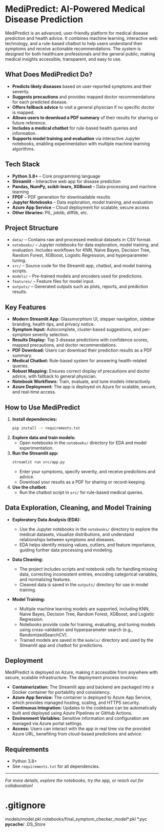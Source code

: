 # MediPredict: AI-Powered Medical Disease Prediction

MediPredict is an advanced, user-friendly platform for medical disease prediction and health advice. It combines machine learning, interactive web technology, and a rule-based chatbot to help users understand their symptoms and receive actionable recommendations. The system is designed for both healthcare professionals and the general public, making medical insights accessible, transparent, and easy to use.

## What Does MediPredict Do?
- **Predicts likely diseases** based on user-reported symptoms and their severity.
- **Suggests precautions** and provides mapped doctor recommendations for each predicted disease.
- **Offers fallback advice** to visit a general physician if no specific doctor is mapped.
- **Allows users to download a PDF summary** of their results for sharing or future reference.
- **Includes a medical chatbot** for rule-based health queries and information.
- **Supports model training and evaluation** via interactive Jupyter notebooks, enabling experimentation with multiple machine learning algorithms.

## Tech Stack
- **Python 3.8+** – Core programming language
- **Streamlit** – Interactive web app for disease prediction
- **Pandas, NumPy, scikit-learn, XGBoost** – Data processing and machine learning
- **FPDF** – PDF generation for downloadable results
- **Jupyter Notebooks** – Data exploration, model training, and evaluation
- **Azure App Service** – Cloud deployment for scalable, secure access
- **Other libraries:** PIL, joblib, difflib, etc.

## Project Structure
- `data/` – Contains raw and processed medical datasets in CSV format.
- `notebooks/` – Jupyter notebooks for data exploration, model training, and evaluation. Includes workflows for KNN, Naive Bayes, Decision Tree, Random Forest, XGBoost, Logistic Regression, and hyperparameter tuning.
- `src/` – Source code for the Streamlit app, chatbot, and model training scripts.
- `models/` – Pre-trained models and encoders used for predictions.
- `features/` – Feature files for model input.
- `outputs/` – Generated outputs such as plots, reports, and prediction results.

## Key Features
- **Modern Streamlit App:** Glassmorphism UI, stepper navigation, sidebar branding, health tips, and privacy notice.
- **Symptom Input:** Autocomplete, cluster-based suggestions, and per-symptom severity selection.
- **Results Display:** Top 3 disease predictions with confidence scores, mapped precautions, and doctor recommendations.
- **PDF Download:** Users can download their prediction results as a PDF summary.
- **Medical Chatbot:** Rule-based system for answering health-related queries.
- **Robust Mapping:** Ensures correct display of precautions and doctor advice, with fallback to general physician.
- **Notebook Workflows:** Train, evaluate, and tune models interactively.
- **Azure Deployment:** The app is deployed on Azure for scalable, secure, and real-time access.

## How to Use MediPredict
1. **Install dependencies:**
   ```bash
   pip install -r requirements.txt
   ```
2. **Explore data and train models:**
   - Open notebooks in the `notebooks/` directory for EDA and model experimentation.
3. **Run the Streamlit app:**
   ```bash
   streamlit run src/app.py
   ```
   - Enter your symptoms, specify severity, and receive predictions and advice.
   - Download your results as a PDF for sharing or record-keeping.
4. **Use the chatbot:**
   - Run the chatbot script in `src/` for rule-based medical queries.

## Data Exploration, Cleaning, and Model Training

- **Exploratory Data Analysis (EDA):**
  - Use the Jupyter notebooks in the `notebooks/` directory to explore the medical datasets, visualize distributions, and understand relationships between symptoms and diseases.
  - EDA helps identify missing values, outliers, and feature importance, guiding further data processing and modeling.

- **Data Cleaning:**
  - The project includes scripts and notebook cells for handling missing data, correcting inconsistent entries, encoding categorical variables, and normalizing features.
  - Cleaned data is saved in the `outputs/` directory for use in model training.

- **Model Training:**
  - Multiple machine learning models are supported, including KNN, Naive Bayes, Decision Tree, Random Forest, XGBoost, and Logistic Regression.
  - Notebooks provide code for training, evaluating, and tuning models using cross-validation and hyperparameter search (e.g., RandomizedSearchCV).
  - Trained models are saved in the `models/` directory and used by the Streamlit app and chatbot for predictions.

## Deployment
MediPredict is deployed on Azure, making it accessible from anywhere with secure, scalable infrastructure. The deployment process involves:

- **Containerization:** The Streamlit app and backend are packaged into a Docker container for portability and consistency.
- **Azure App Service:** The container is deployed to Azure App Service, which provides managed hosting, scaling, and HTTPS security.
- **Continuous Integration:** Updates to the codebase can be automatically built and deployed using Azure Pipelines or GitHub Actions.
- **Environment Variables:** Sensitive information and configuration are managed via Azure portal settings.
- **Access:** Users can interact with the app in real time via the provided Azure URL, benefiting from cloud-based predictions and advice.

## Requirements
- Python 3.8+
- See `requirements.txt` for all dependencies.

---

*For more details, explore the notebooks, try the app, or reach out for collaboration!*

# .gitignore
models/model.pkl
notebooks/final_symptom_checker_model*.pkl
*.pyc
__pycache__/
.DS_Store
